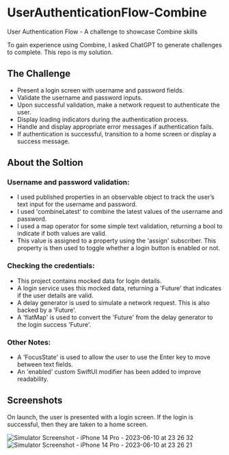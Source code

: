 # UserAuthenticationFlow-Combine
User Authentication Flow - A challenge to showcase Combine skills

To gain experience using Combine, I asked ChatGPT to generate challenges to complete. This repo is my solution.

## The Challenge

- Present a login screen with username and password fields.
- Validate the username and password inputs.
- Upon successful validation, make a network request to authenticate the user.
- Display loading indicators during the authentication process.
- Handle and display appropriate error messages if authentication fails.
- If authentication is successful, transition to a home screen or display a success message.

## About the Soltion

### Username and password validation:
* I used published properties in an observable object to track the user’s text input for the username and password.
* I used 'combineLatest' to combine the latest values of the username and password.
* I used a map operator for some simple text validation, returning a bool to indicate if both values are valid.
* This value is assigned to a property using the 'assign' subscriber. This property is then used to toggle whether a login button is enabled or not.

### Checking the credentials:
* This project contains mocked data for login details.
* A login service uses this mocked data, returning a 'Future' that indicates if the user details are valid.
* A delay generator is used to simulate a network request. This is also backed by a 'Future'.
* A 'flatMap' is used to convert the 'Future' from the delay generator to the login success 'Future'.

### Other Notes:
* A 'FocusState' is used to allow the user to use the Enter key to move between text fields.
* An 'enabled' custom SwiftUI modifier has been added to improve readability.

## Screenshots
On launch, the user is presented with a login screen. If the login is successful, then they are taken to a home screen.

![Simulator Screenshot - iPhone 14 Pro - 2023-06-10 at 23 26 32](https://github.com/MattHeaney23/UserAuthenticationFlow-Combine/assets/129856192/a5ff9aed-2530-4a5a-bf53-31814b1ce8a9) ![Simulator Screenshot - iPhone 14 Pro - 2023-06-10 at 23 26 21](https://github.com/MattHeaney23/UserAuthenticationFlow-Combine/assets/129856192/7d189cba-f173-4648-85e1-475c3e87545e)
